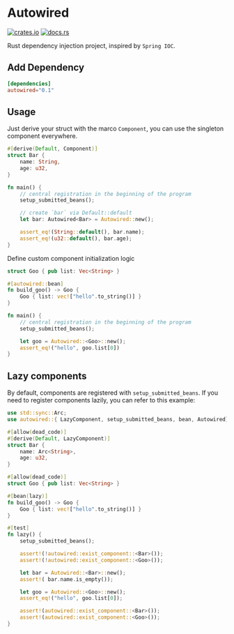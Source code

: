# Autowired

[![crates.io](https://img.shields.io/crates/v/autowired.svg)](https://crates.io/crates/autowired)
[![docs.rs](https://docs.rs/autowired/badge.svg)](https://docs.rs/autowired)

Rust dependency injection project, inspired by `Spring IOC`.

## Add Dependency

```toml
[dependencies]
autowired="0.1"
```

## Usage

Just derive your struct with the marco `Component`, you can use the singleton component everywhere.

```rust
#[derive(Default, Component)]
struct Bar {
    name: String,
    age: u32,
}

fn main() {
    // central registration in the beginning of the program
    setup_submitted_beans();

    // create `bar` via Default::default
    let bar: Autowired<Bar> = Autowired::new();

    assert_eq!(String::default(), bar.name);
    assert_eq!(u32::default(), bar.age);
}
```

Define custom component initialization logic

```rust
struct Goo { pub list: Vec<String> }

#[autowired::bean]
fn build_goo() -> Goo {
    Goo { list: vec!["hello".to_string()] }
}

fn main() {
    // central registration in the beginning of the program
    setup_submitted_beans();

    let goo = Autowired::<Goo>::new();
    assert_eq!("hello", goo.list[0])
}
```

## Lazy components

By default, components are registered with `setup_submitted_beans`. 
If you need to register components lazily, you can refer to this example:

```rust
use std::sync::Arc;
use autowired::{ LazyComponent, setup_submitted_beans, bean, Autowired};

#[allow(dead_code)]
#[derive(Default, LazyComponent)]
struct Bar {
    name: Arc<String>,
    age: u32,
}

#[allow(dead_code)]
struct Goo { pub list: Vec<String> }

#[bean(lazy)]
fn build_goo() -> Goo {
    Goo { list: vec!["hello".to_string()] }
}

#[test]
fn lazy() {
    setup_submitted_beans();

    assert!(!autowired::exist_component::<Bar>());
    assert!(!autowired::exist_component::<Goo>());

    let bar = Autowired::<Bar>::new();
    assert!( bar.name.is_empty());

    let goo = Autowired::<Goo>::new();
    assert_eq!("hello", goo.list[0]);

    assert!(autowired::exist_component::<Bar>());
    assert!(autowired::exist_component::<Goo>());
}
```
